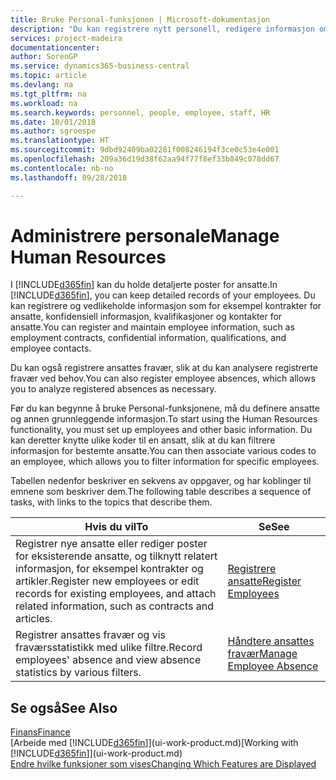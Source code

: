 ```yaml
---
title: Bruke Personal-funksjonen | Microsoft-dokumentasjon
description: "Du kan registrere nytt personell, redigere informasjon om eksisterende ansatte og registrere og analysere fravær."
services: project-madeira
documentationcenter: 
author: SorenGP
ms.service: dynamics365-business-central
ms.topic: article
ms.devlang: na
ms.tgt_pltfrm: na
ms.workload: na
ms.search.keywords: personnel, people, employee, staff, HR
ms.date: 10/01/2018
ms.author: sgroespe
ms.translationtype: HT
ms.sourcegitcommit: 9dbd92409ba02281f008246194f3ce0c53e4e001
ms.openlocfilehash: 209a36d19d38f62aa94f77f8ef33b849c078dd67
ms.contentlocale: nb-no
ms.lasthandoff: 09/28/2018

---
```

# <a name="manage-human-resources"></a><span data-ttu-id="8614f-103">Administrere personale</span><span class="sxs-lookup"><span data-stu-id="8614f-103">Manage Human Resources</span></span>
<span data-ttu-id="8614f-104">I [!INCLUDE[d365fin](includes/d365fin_md.md)] kan du holde detaljerte poster for ansatte.</span><span class="sxs-lookup"><span data-stu-id="8614f-104">In [!INCLUDE[d365fin](includes/d365fin_md.md)], you can keep detailed records of your employees.</span></span> <span data-ttu-id="8614f-105">Du kan registrere og vedlikeholde informasjon som for eksempel kontrakter for ansatte, konfidensiell informasjon, kvalifikasjoner og kontakter for ansatte.</span><span class="sxs-lookup"><span data-stu-id="8614f-105">You can register and maintain employee information, such as employment contracts, confidential information, qualifications, and employee contacts.</span></span>

<span data-ttu-id="8614f-106">Du kan også registrere ansattes fravær, slik at du kan analysere registrerte fravær ved behov.</span><span class="sxs-lookup"><span data-stu-id="8614f-106">You can also register employee absences, which allows you to analyze registered absences as necessary.</span></span>

<span data-ttu-id="8614f-107">Før du kan begynne å bruke Personal-funksjonene, må du definere ansatte og annen grunnleggende informasjon.</span><span class="sxs-lookup"><span data-stu-id="8614f-107">To start using the Human Resources functionality, you must set up employees and other basic information.</span></span> <span data-ttu-id="8614f-108">Du kan deretter knytte ulike koder til en ansatt, slik at du kan filtrere informasjon for bestemte ansatte.</span><span class="sxs-lookup"><span data-stu-id="8614f-108">You can then associate various codes to an employee, which allows you to filter information for specific employees.</span></span>

<span data-ttu-id="8614f-109">Tabellen nedenfor beskriver en sekvens av oppgaver, og har koblinger til emnene som beskriver dem.</span><span class="sxs-lookup"><span data-stu-id="8614f-109">The following table describes a sequence of tasks, with links to the topics that describe them.</span></span>

| <span data-ttu-id="8614f-110">Hvis du vil</span><span class="sxs-lookup"><span data-stu-id="8614f-110">To</span></span> | <span data-ttu-id="8614f-111">Se</span><span class="sxs-lookup"><span data-stu-id="8614f-111">See</span></span> |
| --- | --- |
| <span data-ttu-id="8614f-112">Registrer nye ansatte eller rediger poster for eksisterende ansatte, og tilknytt relatert informasjon, for eksempel kontrakter og artikler.</span><span class="sxs-lookup"><span data-stu-id="8614f-112">Register new employees or edit records for existing employees, and attach related information, such as contracts and articles.</span></span> |[<span data-ttu-id="8614f-113">Registrere ansatte</span><span class="sxs-lookup"><span data-stu-id="8614f-113">Register Employees</span></span>](hr-how-register-employees.md) |
| <span data-ttu-id="8614f-114">Registrer ansattes fravær og vis fraværsstatistikk med ulike filtre.</span><span class="sxs-lookup"><span data-stu-id="8614f-114">Record employees' absence and view absence statistics by various filters.</span></span> |[<span data-ttu-id="8614f-115">Håndtere ansattes fravær</span><span class="sxs-lookup"><span data-stu-id="8614f-115">Manage Employee Absence</span></span>](hr-how-manage-absence.md) |

## <a name="see-also"></a><span data-ttu-id="8614f-116">Se også</span><span class="sxs-lookup"><span data-stu-id="8614f-116">See Also</span></span>
[<span data-ttu-id="8614f-117">Finans</span><span class="sxs-lookup"><span data-stu-id="8614f-117">Finance</span></span>](finance.md)  
<span data-ttu-id="8614f-118">[Arbeide med [!INCLUDE[d365fin](includes/d365fin_md.md)]](ui-work-product.md)</span><span class="sxs-lookup"><span data-stu-id="8614f-118">[Working with [!INCLUDE[d365fin](includes/d365fin_md.md)]](ui-work-product.md)</span></span>  
[<span data-ttu-id="8614f-119">Endre hvilke funksjoner som vises</span><span class="sxs-lookup"><span data-stu-id="8614f-119">Changing Which Features are Displayed</span></span>](ui-experiences.md)        

